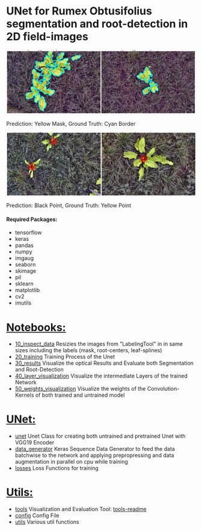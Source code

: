 # UNet for Rumex Obtusifolius segmentation and root-detection in 2D field-images

![alt text](assets/segmentation.png)

Prediction: Yellow Mask, Ground Truth: Cyan Border

![alt text](assets/roots.png)

Prediction: Black Point, Ground Truth: Yellow Point

#### Required Packages:
- tensorflow
- keras
- pandas
- numpy
- imgaug
- seaborn
- skimage
- pil
- sklearn
- matplotlib
- cv2
- imutils
 
 # [Notebooks:](notebooks/)
 * [10_inspect_data](notebooks/10_inspect_data.ipynb) Resizies the images from "LabelingTool" in in same sizes including the labels (mask, root-centers, leaf-splines)
 * [20_training](notebooks/20_training.ipynb) Training Process of the Unet
 * [30_results](notebooks/30_results.ipynb) Visualize the optical Results and Evaluate both Segmentation and Root-Detection
 * [40_layer_visualization](notebooks/40_layer_visualization.ipynb) Visualize the intermediate Layers of the trained Network
 * [50_weights_visualization](notebooks/50_weights_visualization.ipynb) Visualize the weights of the Convolution-Kernels of both trained and untrained model


# [UNet:](unet/)
* [unet](unet/unet.py) Unet Class for creating both untrained and pretrained Unet with VGG19 Encoder
* [data_generator](unet/data_generator.py) Keras Sequence Data Generator to feed the data batchwise to the network and applying prepropressing and data augmentation in parallel on cpu while training
* [losses](unet/losses.py) Loss Functions for training

# [Utils:](utils/)
* [tools](utils/tools.py) Visualization and Evaluation Tool: [tools-readme](utils/)
* [config](utils/config.py) Config File
* [utils](utils/utils.py) Various util functions
